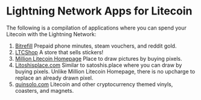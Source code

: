 # Lightning Network Apps for Litecoin

The following is a compilation of applications where you can spend your Litecoin with the Lightning Network:
1. [Bitrefill](https://en.bitrefill.com/usa/) Prepaid phone minutes, steam vouchers, and reddit gold.
2. [LTCShop](https://ltcshop.roska.life/) A store that sells stickers!
3. [Million Litecoin Homepage](https://millionlitecoinhomepage.net/) Place to draw pictures by buying pixels.
4. [Litoshisplace.com](https://litoshisplace.com/) Similar to satoshis.place where you can draw by buying pixels.  Unlike Million Litecoin Homepage, there is no upcharge to replace an already drawn pixel.
5. [quinsolo.com](https://quinsolo.com/) Litecoin and other cryptocurrency themed vinyls, coasters, and magnets. 
